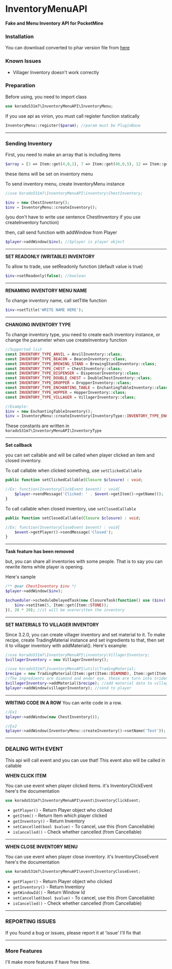 # InventoryMenuAPI
**Fake and Menu Inventory API for PocketMine**


### Installation
You can download converted to phar version file from [here](https://poggit.pmmp.io/ci/korado531m7/InventoryMenuAPI/InventoryMenuAPI)


### Known Issues
* Villager Inventory doesn't work correctly


### Preparation
Before using, you need to import class
```php
use korado531m7\InventoryMenuAPI\InventoryMenu;
```

If you use api as virion, you must call register function statically
```php
InventoryMenu::register($param); //param must be PluginBase
```

___

### Sending Inventory
First, you need to make an array that is including items
```php
$array = [3 => Item::get(4,0,1), 7 => Item::get(46,0,5), 12 => Item::get(246,0,1), 14 => Item::get(276,0,1)->setCustomName('MysterySword!')];
```
these items will be set on inventory menu

To send inventory menu, create InventoryMenu instance
```php
//use korado531m7\InventoryMenuAPI\inventory\ChestInventory;

$inv = new ChestInventory();
$inv = InventoryMenu::createInventory();
```
(you don't have to write use sentence ChestInventory if you use createInventory function)

then, call send function with addWindow from Player
```php
$player->addWindow($inv); //$player is player object
```

___

**SET READONLY (WRITABLE) INVENTORY**

To allow to trade, use setReadonly function (default value is true)
```php
$inv->setReadonly(false); //boolean
```

___

**RENAMING INVENTORY MENU NAME**

To change inventory name, call setTitle function
```php
$inv->setTitle('WRITE NAME HERE');
```

___

**CHANGING INVENTORY TYPE**

To change inventory type, you need to create each inventory instance, or change the parameter when use createInventory function
```php
//Supported list
const INVENTORY_TYPE_ANVIL = AnvilInventory::class;
const INVENTORY_TYPE_BEACON = BeaconInventory::class;
const INVENTORY_TYPE_BREWING_STAND = BrewingStandInventory::class;
const INVENTORY_TYPE_CHEST = ChestInventory::class;
const INVENTORY_TYPE_DISPENSER = DispenserInventory::class;
const INVENTORY_TYPE_DOUBLE_CHEST = DoubleChestInventory::class;
const INVENTORY_TYPE_DROPPER = DropperInventory::class;
const INVENTORY_TYPE_ENCHANTING_TABLE = EnchantingTableInventory::class;
const INVENTORY_TYPE_HOPPER = HopperInventory::class;
const INVENTORY_TYPE_VILLAGER = VillagerInventory::class;
```

```php
//Example:
$inv = new EnchantingTableInventory();
$inv = InventoryMenu::createInventory(InventoryType::INVENTORY_TYPE_ENCHANTING_TABLE);
```
These constants are written in `korado531m7\InventoryMenuAPI\InventoryType`

___

**Set callback**

you can set callable and will be called when player clicked an item and closed inventory.

To call callable when clicked something, use `setClickedCallable`
```php
public function setClickedCallable(Closure $closure) : void;

//Ex: function(InventoryClickEvent $event) : void{
    $player->sendMessage('Clicked: ' . $event->getItem()->getName());
}
```

To call callable when closed inventory, use `setClosedCallable`
```php
public function setClosedCallable(Closure $closure) : void;

//Ex: function(InventoryCloseEvent $event) : void{
    $event->getPlayer()->sendMessage('Closed');
}
```


___

**Task feature has been removed**

but, you can share all inventories with some people. That is to say you can rewrite items while player is opening.

Here's sample
```php
/** @var ChestInventory $inv */
$player->addWindow($inv);

$schueduler->scheduleDelayedTask(new ClosureTask(function() use ($inv) : void{
    $inv->setItem(5, Item::get(Item::STONE));
}), 20 * 20); //it will be overwritten the inventory
```
___

**SET MATERIALS TO VILLAGER INVENTORY**

Since 3.2.0, you can create villager inventory and set material to it.
To make recipe, create TradingMaterial instance and set ingredients to that, then set it to villager inventory with addMaterial().
Here's example:
```php
//use korado531m7\InventoryMenuAPI\inventory\VillagerInventory;
$villagerInventory = new VillagerInventory();

//use korado531m7\InventoryMenuAPI\utils\TradingMaterial;
$recipe = new TradingMaterial(Item::get(Item::DIAMOND), Item::get(Item::TRIDENT), Item::get(Item::ENDER_EYE));
//The ingredients are diamond and ender eye. these are turn into trident. (To set one of ingredient, make 3 param empty or null)
$villagerInventory->addMaterial($recipe); //add material data to villager inventory
$player->addWindow(villagerInventory); //send to player
```

___

**WRITING CODE IN A ROW**
You can write code in a row.
```php
//Ex1
$player->addWindow(new ChestInventory());

//Ex2
$player->addWindow(InventoryMenu::createInventory()->setName('Test'));
```

___

### DEALING WITH EVENT
This api will call event and you can use that! This event also will be called in callable

**WHEN CLICK ITEM**

You can use event when player clicked items.
it's InventoryClickEvent
here's the documentation
```php
use korado531m7\InventoryMenuAPI\event\InventoryClickEvent;
```
* `getPlayer()`               - Return Player object who clicked
* `getItem()`                 - Return Item which player clicked
* `getInventory()`            - Return Inventory
* `setCancelled(bool $value)` - To cancel, use this     (from Cancellable)
* `isCancelled()`             - Check whether cancelled (from Cancellable)

___

**WHEN CLOSE INVENTORY MENU**

You can use event when player close inventory.
it's InventoryCloseEvent
here's the documentation
```php
use korado531m7\InventoryMenuAPI\event\InventoryCloseEvent;
```
* `getPlayer()`               - Return Player object who clicked
* `getInventory()`            - Return Inventory
* `getWindowId()`             - Return Window Id
* `setCancelled(bool $value)` - To cancel, use this     (from Cancellable)
* `isCancelled()`             - Check whether cancelled (from Cancellable)

___

### REPORTING ISSUES
If you found a bug or issues, please report it at 'issue'
I'll fix that

___

### More Features
I'll make more features if have free time.
